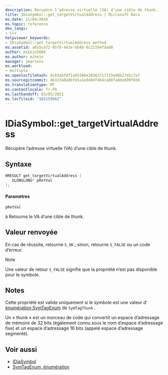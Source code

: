 ```yaml
---
description: Récupère l’adresse virtuelle (VA) d’une cible de thunk.
title: IDiaSymbol::get_targetVirtualAddress | Microsoft Docs
ms.date: 11/04/2016
ms.topic: reference
dev_langs:
- C++
helpviewer_keywords:
- IDiaSymbol::get_targetVirtualAddress method
ms.assetid: a0a5ce72-95f8-443e-bb4b-8c21194faad0
author: mikejo5000
ms.author: mikejo
manager: jmartens
ms.workload:
- multiple
ms.openlocfilehash: 9c03a5fdf1a65306e20262717715ed6b27d1c7af
ms.sourcegitcommit: 4b323a8a8bfd1a1a9e84f4b4ca88fa8da690f656
ms.translationtype: MT
ms.contentlocale: fr-FR
ms.lasthandoff: 03/05/2021
ms.locfileid: "102155662"
---
```

# <a name="idiasymbolget_targetvirtualaddress"></a>IDiaSymbol::get_targetVirtualAddress
Récupère l’adresse virtuelle (VA) d’une cible de thunk.

## <a name="syntax"></a>Syntaxe

```C++
HRESULT get_targetVirtualAddress ( 
   ULONGLONG* pRetVal
);
```

#### <a name="parameters"></a>Paramètres
 `pRetVal`

à Retourne le VA d’une cible de thunk.

## <a name="return-value"></a>Valeur renvoyée
 En cas de réussite, retourne `S_OK` ; sinon, retourne `S_FALSE` ou un code d’erreur.

> [!NOTE]
> Une valeur de retour `S_FALSE` signifie que la propriété n’est pas disponible pour le symbole.

## <a name="remarks"></a>Notes
 Cette propriété est valide uniquement si le symbole est une valeur d' [énumération SymTagEnum](../../debugger/debug-interface-access/symtagenum.md) de `SymTagThunk` .

 Un « thunk » est un morceau de code qui convertit un espace d’adressage de mémoire de 32 bits (également connu sous le nom d’espace d’adressage fixe) et un espace d’adressage 16 bits (appelé espace d’adressage segmenté).

## <a name="see-also"></a>Voir aussi
- [IDiaSymbol](../../debugger/debug-interface-access/idiasymbol.md)
- [SymTagEnum, énumération](../../debugger/debug-interface-access/symtagenum.md)
